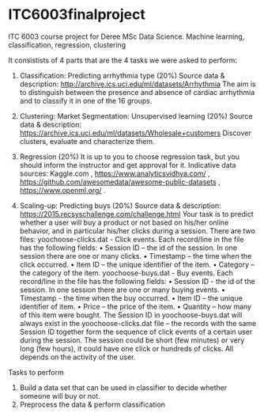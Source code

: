 # ITC6003finalproject
ITC 6003 course project for Deree MSc Data Science. Machine learning, classification, regression, clustering

It consistists of 4 parts that are the 4 tasks we were asked to perform:

1. Classification: Predicting arrhythmia type (20%)
Source data & description: http://archive.ics.uci.edu/ml/datasets/Arrhythmia
The aim is to distinguish between the presence and absence of cardiac arrhythmia and to classify it in
one of the 16 groups.

2. Clustering: Market Segmentation: Unsupervised learning (20%)
Source data & description: https://archive.ics.uci.edu/ml/datasets/Wholesale+customers
Discover clusters, evaluate and characterize them.

3. Regression (20%)
It is up to you to choose regression task, but you should inform the instructor and get approval for it.
Indicative data sources: Kaggle.com , https://www.analyticsvidhya.com/ ,
https://github.com/awesomedata/awesome-public-datasets , https://www.openml.org/ .

4. Scaling-up: Predicting buys (20%)
Source data & description: https://2015.recsyschallenge.com/challenge.html Your task is to predict
whether a user will buy a product or not based on his/her online behavior, and in particular his/her
clicks during a session. There are two files:
 yoochoose-clicks.dat - Click events. Each record/line in the file has the following fields:
• Session ID – the id of the session. In one session there are one or many clicks.
• Timestamp – the time when the click occurred.
• Item ID – the unique identifier of the item.
• Category – the category of the item.
 yoochoose-buys.dat - Buy events. Each record/line in the file has the following fields:
• Session ID - the id of the session. In one session there are one or many buying events.
• Timestamp - the time when the buy occurred.
• Item ID – the unique identifier of item.
• Price – the price of the item.
• Quantity – how many of this item were bought.
The Session ID in yoochoose-buys.dat will always exist in the yoochoose-clicks.dat file – the records with
the same Session ID together form the sequence of click events of a certain user during the session. The
session could be short (few minutes) or very long (few hours), it could have one click or hundreds of
clicks. All depends on the activity of the user.

Tasks to perform
1. Build a data set that can be used in classifier to decide whether someone will buy or not.
2. Preprocess the data & perform classification
